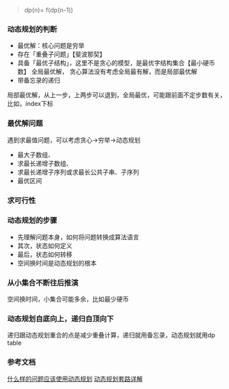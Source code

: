 >   dp(n)= f(dp(n-1)) 


### 动态规划的判断

* 最优解：核心问题是穷举
* 存在「重叠子问题」【斐波那契】
* 具备「最优子结构」，这里不是贪心的模型，是最优字结构集合【最小硬币数】 全局最优解， 贪心算法没有考虑全局最有解，而是局部最优解
* 带备忘录的递归

局部最优解，从上一步，上两步可以退到，全局最优，可能跟前面不定步数有关，比如，index下标


###  最优解问题

遇到求最值问题，可以考虑贪心->穷举->动态规划

* 最大子数组、
* 求最长递增子数组、
* 求最长递增子序列或求最长公共子串、子序列
* 最优区间


### 求可行性



### 动态规划的步骤

* 先理解问题本身，如何将问题转换成算法语言
* 其次，状态如何定义
* 最后，状态如何转移
* 空间换时间是动态规划的根本

### 从小集合不断往后推演

空间换时间，小集合可能多余，比如最少硬币


###  动态规划自底向上，递归自顶向下

递归跟动态规划重合的点是减少重叠计算，递归就用备忘录，动态规划就用dp table 

### 参考文档

[什么样的问题应该使用动态规划](https://segmentfault.com/a/1190000041300090)
[动态规划套路详解 ](https://www.cnblogs.com/labuladong/p/13926135.html)